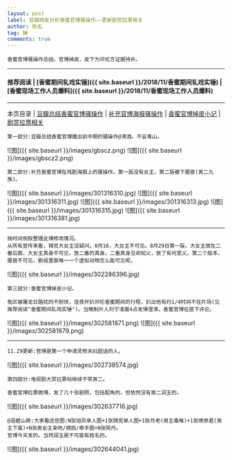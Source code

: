 ```yaml
---
layout: post
label: 豆瓣网友分析香蜜官博骚操作——更新剧赏拉票相关
author: 佚名
tag: 锤
comments: true
---
```


    香蜜官博骚操作总结。官博掉皮，皮下为邓伦方证据待补。

---

#### 推荐阅读 \| [香蜜期间轧戏实锤]({{ site.baseurl }}/2018/11/香蜜期间轧戏实锤) \| [香蜜现场工作人员爆料]({{ site.baseurl }}/2018/11/香蜜现场工作人员爆料) 

---
本页目录 \| [豆瓣总结香蜜官博骚操作](#dxjje) \| [补充官博海报骚操作](#dxjja) \| [香蜜官博掉皮小记](#dxjjb) \| [剧赏拉票相关](#dxjjc)


<a name="dxjje"></a>

    第一部分:豆瓣总结香蜜官博播出前中期的骚操作@清酒。不妥青山。

![图]({{ site.baseurl }}/images/gbscz.png)
![图]({{ site.baseurl }}/images/gbscz2.png)


<a name="dxjja"></a>

    第二部分:补充香蜜官博在戏剧海报上的骚操作。第一版没有女主，第二版撤下魇兽(男二九族)。

![图]({{ site.baseurl }}/images/301316310.jpg)
![图]({{ site.baseurl }}/images/301316311.jpg)
![图]({{ site.baseurl }}/images/301316313.jpg)
![图]({{ site.baseurl }}/images/301316315.jpg)
![图]({{ site.baseurl }}/images/301316381.jpg)

---

    按时间倒叙整理此博修改情况。
    从所有宣传来看，锦觅大女主没疑问。8月16，大女主不可见。8月29日第一版，大女主放在二番后面，大女主真身不可见，放二番的真身。二番真身见命知义，放了有何意义。第二个版本，魇兽不可见，剧组里面唯一一个虚拟动物怎么能可见呢。

![图]({{ site.baseurl }}/images/302286396.jpg)


<a name="dxjjb"></a>

    第三部分:香蜜官博掉皮小记。
    
    兔区被屠龙日路扰的不耐烦，连夜开扒邓伦香蜜期间的行程，扒出他有约1/4时间不在片场(见推荐阅读"香蜜期间轧戏实锤")。当晚制片人刘宁凌晨4点发博澄清，香蜜官博在底下评论。

![图]({{ site.baseurl }}/images/302581871.png)
![图]({{ site.baseurl }}/images/302581879.png)

---
    
    11.29更新:官博是第一个申请灵修夫妇超话的人。

![图]({{ site.baseurl }}/images/302738574.jpg)

<a name="dxjjc"></a>

    第四部分:电视剧大赏拉票帖继续不带男二。
    
    香蜜官博拉票微博，发了几十张剧照，包括配角的，但依然没有男二润玉的。

![图]({{ site.baseurl }}/images/302637716.jpg)

    @涵碧山房:大家看这些图:N张旭凤单人图+1张锦觅单人图+1张月老(男主毒唯)+1张燎原君(男主下属)+N张男女主亲吻/拥抱/牵手图+N张陨丹。
    官博今天发的。当然润玉是不可能有姓名的。

![图]({{ site.baseurl }}/images/302644041.jpg)



